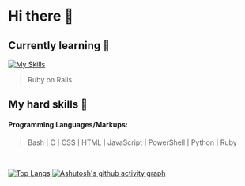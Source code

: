 # Hi there 👋



## Currently learning 🌱

[![My Skills](https://skillicons.dev/icons?i=rails,ruby)](https://skillicons.dev)

> Ruby on Rails


## My hard skills 🔭



#### Programming Languages/Markups:

> Bash | C | CSS | HTML | JavaScript | PowerShell | Python | Ruby


<br>

[![Top Langs](https://github-readme-stats.vercel.app/api/top-langs/?username=miahbishop-oldfield&theme=react&layout=compact)](https://github.com/anuraghazra/github-readme-stats) 
[![Ashutosh's github activity graph](https://github-readme-activity-graph.cyclic.app/graph?username=MiahBishop-Oldfield&theme=react-dark)](https://github.com/ashutosh00710/github-readme-activity-graph)
